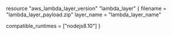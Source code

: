 resource "aws_lambda_layer_version" "lambda_layer" {
  filename   = "lambda_layer_payload.zip"
  layer_name = "lambda_layer_name"

  compatible_runtimes = ["nodejs8.10"]
}
